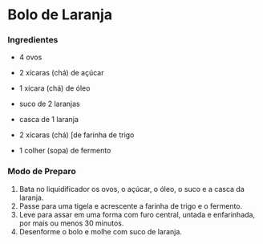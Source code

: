 # Bolo de Laranja

### Ingredientes

-  4 ovos

- 2 xícaras (chá) de açúcar
- 1 xícara (chá) de óleo
- suco de 2 laranjas
- casca de 1 laranja
- 2 xícaras (chá) [de farinha de trigo
- 1 colher (sopa) de fermento

### Modo de Preparo

1. Bata no liquidificador os ovos, o açúcar, o óleo, o suco e a casca da laranja.
2. Passe para uma tigela e acrescente a farinha de trigo e o fermento.
3. Leve para assar em uma forma com furo central, untada e enfarinhada, por mais ou menos 30 minutos.
4. Desenforme o bolo e molhe com suco de laranja.